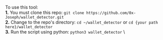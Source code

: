 To use this tool: \
**1.** You must clone this repo: `git clone https://github.com/0x-Joseph/wallet_detector.git` \
**2.** Change to the repo's directory: `cd ~/wallet_detector` or `cd {your path here}/wallet_detector` \
**3.** Run the script using python: `python3 wallet_detector` \

